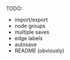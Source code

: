 TODO:

- import/export
- node groups
- multiple saves
- edge labels
- autosave
- README (obviously)
